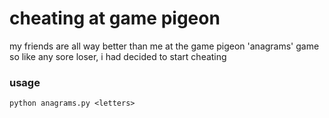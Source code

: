 # cheating at game pigeon

my friends are all way better than me at the game pigeon 'anagrams' game so like any sore loser, i had decided to start cheating

### usage

`python anagrams.py <letters>` 
